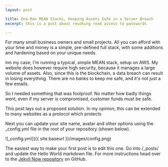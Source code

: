```yaml
---
layout: post

title: One-Man MEAN Stacks, Keeping Assets Safe in a Server Breach
excerpt: this is a post about revoking read access to passwords

---
```





For many small business owners and small projects. All you can afford with your time and money is a simple, pre-defined full stack, with some additions and hardening based on your unique needs.

Inn my case, I'm running a typical, simple MEAN stack, setup on AWS. My website does however require high security, because it manages a large volume of assets.
Also, since this is the blockchain, a data breach can result in losing everything. There are no banks to keep me safe, and it's not just a few emails.

So I needed something that was foolproof. No matter how badly things went, even if my server is compromised, customer funds must be safe.

This post lays out a proposed solution. In my opinion, this can be extended to many websites as a protocol which protects

Next you can update your site name, avatar and other options using the _config.yml file in the root of your repository (shown below).

![_config.yml]({{ site.baseurl }}/images/config.png)

The easiest way to make your first post is to edit this one. Go into /_posts/ and update the Hello World markdown file. For more instructions head over to the [Jekyll Now repository](https://github.com/barryclark/jekyll-now) on GitHub.
